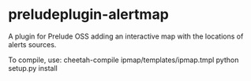 # preludeplugin-alertmap
A plugin for Prelude OSS adding an interactive map with the locations of alerts sources.

To compile, use:
cheetah-compile ipmap/templates/ipmap.tmpl
python setup.py install